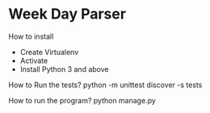 # Week Day Parser


How to install  

- Create Virtualenv 
- Activate
- Install Python 3 and above

How to Run the tests?
python -m unittest discover -s tests

How to run the program?
python manage.py

